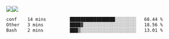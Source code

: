 <div style="display: flex; flex-direction: row;">
<img style="height: auto; width: auto;" class="img" src="https://raw.githubusercontent.com/blazepp/github-stats/master/generated/overview.svg#gh-dark-mode-only" />
<img style="height: auto; width: auto;" class="img" src="https://raw.githubusercontent.com/blazepp/github-stats/master/generated/languages.svg#gh-dark-mode-only" />
</div>

<div style="display: flex; flex-direction: row;">
<!--START_SECTION:waka-->

```txt
conf    14 mins         █████████████████░░░░░░░░   68.44 %
Other   3 mins          ████▓░░░░░░░░░░░░░░░░░░░░   18.56 %
Bash    2 mins          ███▒░░░░░░░░░░░░░░░░░░░░░   13.01 %
```

<!--END_SECTION:waka-->
</div>
